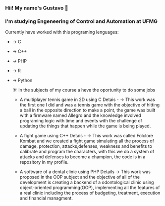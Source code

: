 ###                            Hii! My name's Gustavo 👋
### I'm studying Engeneering of Control and Automation at UFMG

Currently have worked with this programing lenguages:
- -> C
- -> C++
- -> PHP
- -> R
- -> Python

  ☀️ In the subjects of my course a heve the oportunity to do some jobs
  
  - A multiplayer tennis game in 2D using C
  Detais - -> This work was the first one I did and was a tennis game with the objective of
hitting a ball in the opposite direction to make a point, the game was built with a firmware named Allegro and
the knowledge involved programing logic with time and events with the challenge of updating the things that happen
while the game is being played.

  - A fight game using C++
  Detais - -> This work was called Folclore Kombat and we created a fight game simulating all the process of damage, protection,
 attacks,defenses, weakness and benefits to calibrate and program the characters, with this we do a system of attacks and
 defenses to become a champion, the code is in a repository in my profile.

  - A software of a dental clinic using PHP
  Details -> This work was proposed in the OOP subject and the objective of all of the development
is creating a backend of a odontological clinic using object-oriented programming(OOP), implementing all the features of a real clinic including the process of budgeting, treatment, execution and financial managment.


